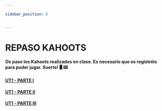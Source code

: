 ```yaml
---

sidebar_position: 8


---
```



# REPASO KAHOOTS


**Os paso los Kahoots realizados en clase. Es necesario que os registréis para poder jugar. Suerte!  :desktop_computer:  :keyboard:**

#### [ UT1 - PARTE I](https://kahoot.it/solo/?quizId=e0630579-2685-445c-bda1-5d05fb5ee052&autoAuth=true)

#### [ UT1 - PARTE II](https://kahoot.it/solo/?quizId=67c44d06-2129-4d46-8fca-9eada9a9fdc4&autoAuth=true)

#### [ UT1 - PARTE III](https://kahoot.it/solo/?quizId=b5e7ab42-2e4d-427a-bad6-c2941998d3ca&autoAuth=true)

[//]: # (#### [ UT1 - PARTE IV]&#40;https://kahoot.it/solo/?quizId=341c0216-b557-4aa3-ab35-30fb70cc5a99&autoAuth=true&#41;)

[//]: # (#### [ UT1 - REPASO]&#40;https://kahoot.it/solo/?quizId=42aa0d64-8e05-4c9a-924a-b5d97fcd0406&autoAuth=true&#41;)

